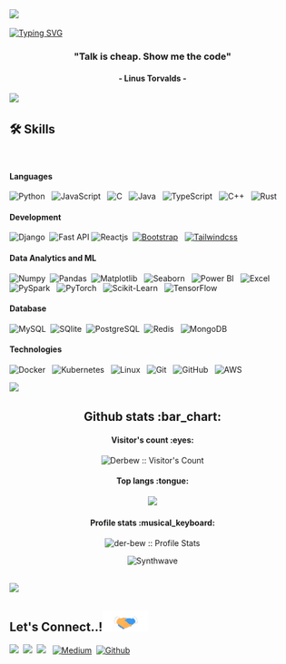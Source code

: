 <img src="https://user-images.githubusercontent.com/73097560/115834477-dbab4500-a447-11eb-908a-139a6edaec5c.gif"> 

[![Typing SVG](https://readme-typing-svg.herokuapp.com?color=FF3670&size=35&center=true&vCenter=true&width=1000&lines=Welcome+to+my+GitHub+profile!;My+name+is+Derbew+Felasman;I'm+Data+Analyst+&+Software+Engineering)](https://git.io/typing-svg)

<h3 align="center">"Talk is cheap. Show me the code"</h3>
<h4 align="center">- Linus Torvalds -</h4>

<img src="https://user-images.githubusercontent.com/73097560/115834477-dbab4500-a447-11eb-908a-139a6edaec5c.gif">

## 🛠️ Skills

<br>

#### Languages

![Python](https://img.shields.io/badge/-Python-000?&logo=Python) &nbsp;
![JavaScript](https://img.shields.io/badge/-JavaScript-000?&logo=JavaScript) &nbsp;
![C](https://img.shields.io/badge/-C-000?&logo=C) &nbsp;
![Java](https://img.shields.io/badge/-Java-000?&logo=Java&logoColor=007396) &nbsp;
![TypeScript](https://img.shields.io/badge/-TypeScript-000?&logo=TypeScript) &nbsp;
![C++](https://img.shields.io/badge/-C++-000?&logo=c%2b%2b&logoColor=00599C) &nbsp;
![Rust](https://img.shields.io/badge/-Rust-000?&logo=Rust) &nbsp;

#### Development
![Django](https://img.shields.io/badge/Django-092E20?style=flat&logo=django&logoColor=white)&nbsp;
![Fast API](https://img.shields.io/badge/fastapi-109989?style=flat&logo=FASTAPI&logoColor=white)
![Reactjs](https://img.shields.io/badge/React-20232A?style=flat&logo=react&logoColor=61DAFB)&nbsp;
<a href="#"><img alt="Bootstrap" src="https://img.shields.io/badge/Bootstrap-563D7C?logo=bootstrap&logoColor=white"></a> &nbsp;
<a href="#"><img alt="Tailwindcss" src="https://img.shields.io/badge/tailwindcss-%2338B2AC.svg?logo=tailwindcss&logoColor=white"></a>

#### Data Analytics and ML

![Numpy](https://img.shields.io/badge/Numpy-777BB4?style=flat&logo=numpy&logoColor=white)&nbsp;
![Pandas](https://img.shields.io/badge/Pandas-2C2D72?style=flat&logo=pandas&logoColor=white)&nbsp;
![Matplotlib](https://img.shields.io/badge/-Matplotlib-000?&logo=Matplotlib) &nbsp;
![Seaborn](https://img.shields.io/badge/-Seaborn-000?&logo=Seaborn) &nbsp;
![Power BI](https://img.shields.io/badge/PowerBI-F2C811?style=flat&logo=Power%20BI&logoColor=white) &nbsp;
![Excel](https://img.shields.io/badge/-Excel-000?&logo=Excel) &nbsp;
![PySpark](https://img.shields.io/badge/-PySpark-000?&logo=PySpark) &nbsp;
![PyTorch](https://img.shields.io/badge/-PyTorch-000?&logo=PyTorch) &nbsp;
![Scikit-Learn](https://img.shields.io/badge/-sklearn-000?&logo=sklearn) &nbsp;
![TensorFlow](https://img.shields.io/badge/-TensorFlow-000?&logo=TensorFlow) &nbsp;

#### Database

![MySQL](https://img.shields.io/badge/MySQL-00000F?style=flat&logo=mysql&logoColor=white)&nbsp;
![SQlite](https://img.shields.io/badge/-SQlite-05122A?style=flat&logo=sqlite&logoColor=A8B9CC)&nbsp;
![PostgreSQL](https://img.shields.io/badge/PostgreSQL-316192?style=flat&logo=postgresql&logoColor=green)&nbsp;
![Redis](https://img.shields.io/badge/-Redis-000?&logo=Redis) &nbsp;
![MongoDB](https://img.shields.io/badge/MongoDB-%234ea94b.svg?style=for-the-badge&logo=mongodb&logoColor=white)&nbsp;


#### Technologies
![Docker](https://img.shields.io/badge/-Docker-000?&logo=Docker) &nbsp;
![Kubernetes](https://img.shields.io/badge/-Kubernetes-000?&logo=Kubernetes) &nbsp;
![Linux](https://img.shields.io/badge/-Linux-000?&logo=Linux) &nbsp;
![Git](https://img.shields.io/badge/-Git-000?&logo=Git) &nbsp;
![GitHub](https://img.shields.io/badge/-GitHub-000?&logo=GitHub) &nbsp;
![AWS](https://img.shields.io/badge/-AWS-000?&logo=Amazon-AWS&logoColor=F90) &nbsp;

<img src="https://user-images.githubusercontent.com/73097560/115834477-dbab4500-a447-11eb-908a-139a6edaec5c.gif">

<h2 align="center">Github stats :bar_chart:</h2>

<h4 align="center">Visitor's count :eyes:</h4>

<p align="center"><img src="https://profile-counter.glitch.me/{der-bew}/count.svg" alt="Derbew :: Visitor's Count" /></p>

<h4 align="center">Top langs :tongue:</h4>

<p align="center"><img height="137px" src="https://github-readme-stats.vercel.app/api/top-langs/?username=der-bew&hide=html&hide_title=true&hide_border=true&layout=compact&langs_count=6&exclude_repo=comp426,Redventures-Movie-Quotes&text_color=000&icon_color=fff&bg_color=0,52fa5a,4dfcff,c64dff&theme=graywhite" /></p>

<h4 align="center">Profile stats :musical_keyboard:</h4>

<p align="center"><img src="https://github-readme-stats.vercel.app/api?username=der-bew&show_icons=true&theme=synthwave" alt="der-bew :: Profile Stats" /></p>

<p align="center"><img src="https://thumbs.gfycat.com/GoodnaturedFondGaur-size_restricted.gif" alt="Synthwave" height="300" width="500"></p>

<br>
<img src="https://user-images.githubusercontent.com/73097560/115834477-dbab4500-a447-11eb-908a-139a6edaec5c.gif">
<br>

## <b> Let's Connect..!</b><img src="https://github.com/0xAbdulKhalid/0xAbdulKhalid/raw/main/assets/mdImages/handshake.gif" width ="80">

<div>
<a href="https://www.instagram.com/der-bew/" target="_blank"><img loading="lazy" src="https://img.shields.io/badge/-Instagram-%23E4405F?style=for-the-badge&logo=instagram&logoColor=white" target="_blank"></a>&nbsp;
<a href = "mailto: derbew12@gmail.com"><img loading="lazy" src="https://img.shields.io/badge/Gmail-D14836?style=for-the-badge&logo=gmail&logoColor=white" target="_blank"></a>&nbsp;
<a href="https://www.linkedin.com/in/derbew-felasman/" target="_blank"><img loading="lazy" src="https://img.shields.io/badge/-LinkedIn-%230077B5?style=for-the-badge&logo=linkedin&logoColor=white" target="_blank"></a>   &nbsp;
<a href="https://medium.com/@der-bew/"><img src="https://img.shields.io/badge/Medium-12100E?style=for-the-badge&logo=medium&logoColor=white" alt="Medium" /></a>&nbsp;
<a href="https://github.com/der-bew"><img alt="Github" title="der-bew Github" src="https://img.shields.io/badge/GitHub-100000?style=for-the-badge&logo=github&logoColor=white"></a>
</div>
